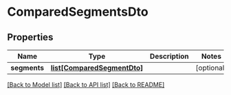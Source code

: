 # ComparedSegmentsDto

## Properties
Name | Type | Description | Notes
------------ | ------------- | ------------- | -------------
**segments** | [**list[ComparedSegmentDto]**](ComparedSegmentDto.md) |  | [optional] 

[[Back to Model list]](../README.md#documentation-for-models) [[Back to API list]](../README.md#documentation-for-api-endpoints) [[Back to README]](../README.md)

